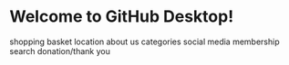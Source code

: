 # Welcome to GitHub Desktop!

shopping basket
location
about us
categories
social media
membership
search
donation/thank you

